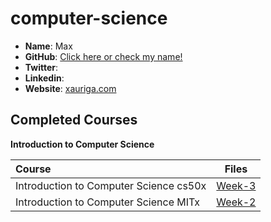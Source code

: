 # computer-science

- **Name**: Max
- **GitHub**: [Click here or check my name! ](https://github.com/AG-Systems)
- **Twitter**: []()
- **Linkedin**: []()
- **Website**: [xauriga.com](http://xauriga.com)

## Completed Courses

**Introduction to Computer Science**

Course|Files
:--|:--:
Introduction to Computer Science cs50x | [Week-3](https://github.com/AG-Systems/computer-science) | 
Introduction to Computer Science MITx | [Week-2](https://github.com/AG-Systems/computer-science/tree/master/MITx-6.00.1x-Introduction-to-Computer-Sci) | Finished
